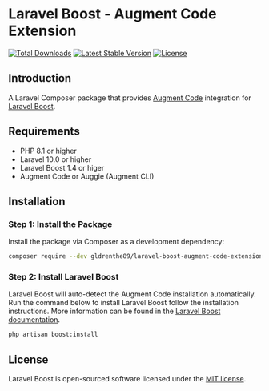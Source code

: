 # Laravel Boost - Augment Code Extension

<a href="https://packagist.org/packages/gldrenthe89/laravel-boost-augment-code-extension"><img src="https://img.shields.io/packagist/dt/gldrenthe89/laravel-boost-augment-code-extension?v=1" alt="Total Downloads"></a>
<a href="https://packagist.org/packages/gldrenthe89/laravel-boost-augment-code-extension"><img src="https://img.shields.io/packagist/v/gldrenthe89/laravel-boost-augment-code-extension?v=1" alt="Latest Stable Version"></a>
<a href="https://packagist.org/packages/gldrenthe89/laravel-boost-augment-code-extension"><img src="https://img.shields.io/packagist/l/gldrenthe89/laravel-boost-augment-code-extension?v=1" alt="License"></a>

## Introduction

A Laravel Composer package that provides [Augment Code](https://www.augmentcode.com/) integration
for [Laravel Boost](https://github.com/laravel/boost).

## Requirements

- PHP 8.1 or higher
- Laravel 10.0 or higher
- Laravel Boost 1.4 or higer
- Augment Code or Auggie (Augment CLI)

## Installation

### Step 1: Install the Package

Install the package via Composer as a development dependency:

```bash
composer require --dev gldrenthe89/laravel-boost-augment-code-extension
```

### Step 2: Install Laravel Boost

Laravel Boost will auto-detect the Augment Code installation automatically. Run the command below to install Laravel
Boost follow the installation instructions. More information can be found in the
[Laravel Boost documentation](https://github.com/laravel/boost).

```bash
php artisan boost:install
```

## License

Laravel Boost is open-sourced software licensed under the [MIT license](LICENSE.md).
